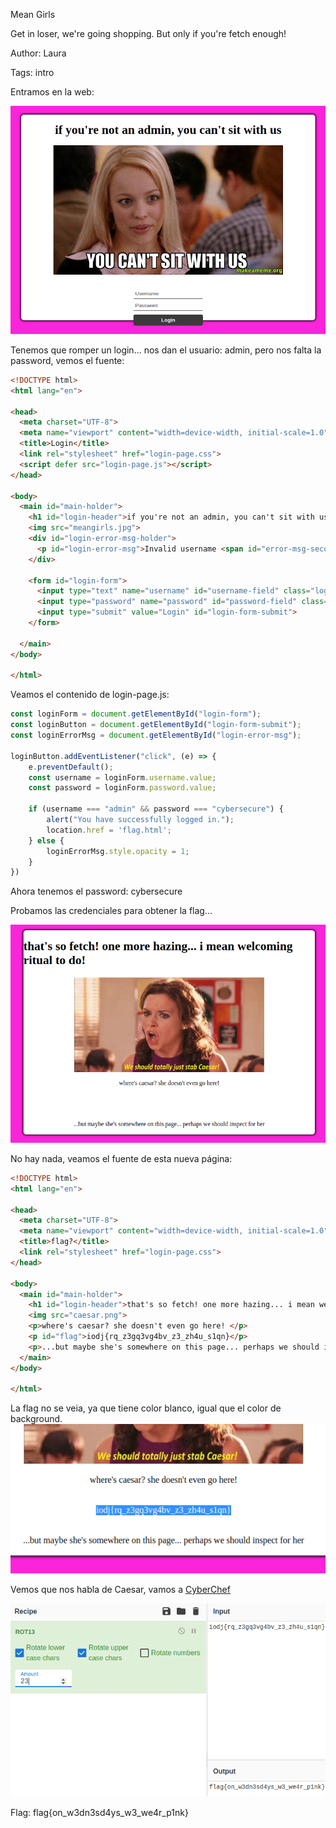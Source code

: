 Mean Girls

Get in loser, we're going shopping. But only if you're fetch enough!

Author: Laura

Tags: intro

Entramos en la web:

![Login](../images/2023-03-02_091031_lness02.github.io.png)

Tenemos que romper un login... nos dan el usuario: admin, pero nos falta la password, vemos el fuente:

```html
<!DOCTYPE html>
<html lang="en">

<head>
  <meta charset="UTF-8">
  <meta name="viewport" content="width=device-width, initial-scale=1.0">
  <title>Login</title>
  <link rel="stylesheet" href="login-page.css">
  <script defer src="login-page.js"></script>
</head>

<body>
  <main id="main-holder">
    <h1 id="login-header">if you're not an admin, you can't sit with us</h1>
    <img src="meangirls.jpg">
    <div id="login-error-msg-holder">
      <p id="login-error-msg">Invalid username <span id="error-msg-second-line">and/or password</span></p>
    </div>
    
    <form id="login-form">
      <input type="text" name="username" id="username-field" class="login-form-field" placeholder="Username">
      <input type="password" name="password" id="password-field" class="login-form-field" placeholder="Password">
      <input type="submit" value="Login" id="login-form-submit">
    </form>
  
  </main>
</body>

</html>
```
Veamos el contenido de login-page.js:

```javascript
const loginForm = document.getElementById("login-form");
const loginButton = document.getElementById("login-form-submit");
const loginErrorMsg = document.getElementById("login-error-msg");

loginButton.addEventListener("click", (e) => {
    e.preventDefault();
    const username = loginForm.username.value;
    const password = loginForm.password.value;

    if (username === "admin" && password === "cybersecure") {
        alert("You have successfully logged in.");
        location.href = 'flag.html';
    } else {
        loginErrorMsg.style.opacity = 1;
    }
})
```
Ahora tenemos el password: cybersecure

Probamos las credenciales para obtener la flag...

![Página](../images/2023-03-02_091503_lness02.github.io.png)

No hay nada, veamos el fuente de esta nueva página:

```html
<!DOCTYPE html>
<html lang="en">

<head>
  <meta charset="UTF-8">
  <meta name="viewport" content="width=device-width, initial-scale=1.0">
  <title>flag?</title>
  <link rel="stylesheet" href="login-page.css">
</head>

<body>
  <main id="main-holder">
    <h1 id="login-header">that's so fetch! one more hazing... i mean welcoming ritual to do!</h1>
    <img src="caesar.png">
    <p>where's caesar? she doesn't even go here! </p>
    <p id="flag">iodj{rq_z3gq3vg4bv_z3_zh4u_s1qn}</p>
    <p>...but maybe she's somewhere on this page... perhaps we should inspect for her</p>
  </main>
</body>

</html>
```
La flag no se veia, ya que tiene color blanco, igual que el color de background.
![Flag encriptada](../images/2023-03-02_091755_lness02.github.io.png)

Vemos que nos habla de Caesar, vamos a [CyberChef](https://gchq.github.io/CyberChef/#recipe=ROT13(true,true,false,23)&input=aW9kantycV96M2dxM3ZnNGJ2X3ozX3poNHVfczFxbn0)

![Flag](../images/2023-03-02_092046_gchq.github.io.png)

Flag: flag{on_w3dn3sd4ys_w3_we4r_p1nk}